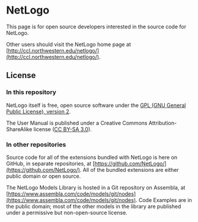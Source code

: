 # NetLogo

This page is for open source developers interested in the source code for NetLogo.

Other users should visit the NetLogo home page at [http://ccl.northwestern.edu/netlogo/](http://ccl.northwestern.edu/netlogo/).

## License

### In this repository

NetLogo itself is free, open source software under the [GPL (GNU General Public License), version 2](http://www.gnu.org/licenses/gpl-2.0.html).

The User Manual is published under a Creative Commons Attribution-ShareAlike license ([CC BY-SA 3.0](http://creativecommons.org/licenses/by-sa/3.0/)).

### In other repositories

Source code for all of the extensions bundled with NetLogo is here on GitHub, in separate repositories, at [https://github.com/NetLogo/](https://github.com/NetLogo/).  All of the bundled extensions are either public domain or open source.

The NetLogo Models Library is hosted in a Git repository on Assembla, at [https://www.assembla.com/code/models/git/nodes](https://www.assembla.com/code/models/git/nodes).  Code Examples are in the public domain; most of the other models in the library are published under a permissive but non-open-source license.
